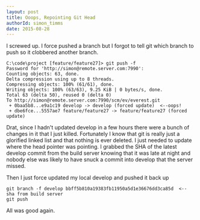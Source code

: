 ```yaml
---
layout: post
title: Ooops, Repointing Git Head
authorId: simon_timms
date: 2015-08-28
---
```

I screwed up. I force pushed a branch but I forgot to tell git which branch to push so it clobbered another branch. 

```
C:\code\project [feature/feature27]> git push -f
Password for 'http://simon@remote.server.com:7990':
Counting objects: 63, done.
Delta compression using up to 8 threads.
Compressing objects: 100% (61/61), done.
Writing objects: 100% (63/63), 9.25 KiB | 0 bytes/s, done.
Total 63 (delta 50), reused 0 (delta 0)
To http://simon@remote.server.com:7990/scm/ev/everest.git
 + 0baa5b8...e9a1c19 develop -> develop (forced update)  <--oops!
 + dbe6fce...5557ae7 feature/feature27 -> feature/feature27 (forced update)
```

Drat, since I hadn't updated develop in a few hours there were a bunch of changes in it that I just killed. Fortunately I know that git is really just a glorified linked list and that nothing is ever deleted. I just needed to update where the head pointer was pointing. I grabbed the SHA of the latest develop commit from the build server knowing that it was late at night and nobody else was likely to have snuck a commit into develop that the server missed. 

Then I just force updated my local develop and pushed it back up
```
git branch -f develop bbff5b810a19383fb11950a5d1e36676dd3ca85d  <-- sha from build server
git push
```

All was good again. 
